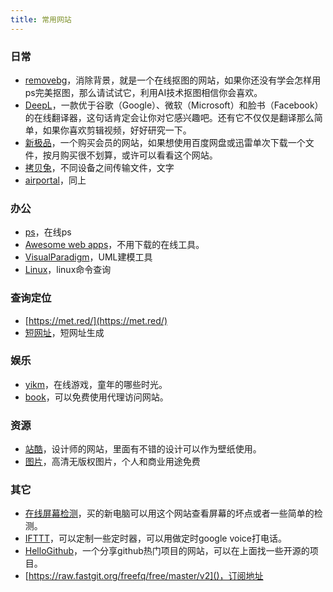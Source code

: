 ```yaml
---
title: 常用网站
---
```

### 日常
* [removebg](https://www.remove.bg/zh)，消除背景，就是一个在线抠图的网站，如果你还没有学会怎样用ps完美抠图，那么请试试它，利用AI技术抠图相信你会喜欢。
* [DeepL](https://www.deepl.com/translator)，一款优于谷歌（Google）、微软（Microsoft）和脸书（Facebook）的在线翻译器，这句话肯定会让你对它感兴趣吧。还有它不仅仅是翻译那么简单，如果你喜欢剪辑视频，好好研究一下。
* [新极品](http://fulivip.com/)，一个购买会员的网站，如果想使用百度网盘或迅雷单次下载一个文件，按月购买很不划算，或许可以看看这个网站。
* [拷贝兔](https://cp.anyknew.com/)，不同设备之间传输文件，文字
* [airportal](https://airportal.cn/)，同上

### 办公
* [ps](https://ps.gaoding.com/)，在线ps
* [Awesome web apps](https://123apps.com/)，不用下载的在线工具。
* [VisualParadigm](https://online.visual-paradigm.com/cn/)，UML建模工具
* [Linux](https://wangchujiang.com/linux-command/)，linux命令查询


### 查询定位
* [https://met.red/](https://met.red/)
* [短网址](https://sina.lt/)，短网址生成


### 娱乐
* [yikm](https://www.yikm.net/)，在线游戏，童年的哪些时光。
* [book](https://www.vpnbook.com/)，可以免费使用代理访问网站。

### 资源
* [站酷](https://www.zcool.com.cn/home)，设计师的网站，里面有不错的设计可以作为壁纸使用。
* [图片](https://colorhub.me/)，高清无版权图片，个人和商业用途免费

### 其它
* [在线屏幕检测](https://screen.bmcx.com/#welcome)，买的新电脑可以用这个网站查看屏幕的坏点或者一些简单的检测。
* [IFTTT](https://ifttt.com/)，可以定制一些定时器，可以用做定时google voice打电话。
* [HelloGithub](https://www.hellogithub.com/)，一个分享github热门项目的网站，可以在上面找一些开源的项目。
* [https://raw.fastgit.org/freefq/free/master/v2]()，订阅地址
